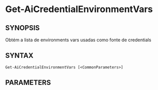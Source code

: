 ﻿---
external help file: powershai-help.xml
schema: 2.0.0
powershai: true
---

# Get-AiCredentialEnvironmentVars

## SYNOPSIS <!--!= @#Synop !-->
Obtém a lista de environments vars usadas como fonte de credentials

## SYNTAX <!--!= @#Syntax !-->

```
Get-AiCredentialEnvironmentVars [<CommonParameters>]
```

## PARAMETERS <!--!= @#Params !-->